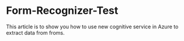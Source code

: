 # Form-Recognizer-Test
This article is to show you how to use new cognitive service in Azure to extract data from froms.
